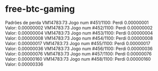 # free-btc-gaming

Padrões de perda
VM14783:73 Jogo num #451/1100: Perdi 0.00000001 Valor: 0.00000002 
VM14783:73 Jogo num #452/1100: Perdi 0.00000002 Valor: 0.00000004
VM14783:73 Jogo num #453/1100: Perdi 0.00000004 Valor: 0.00000008
VM14783:73 Jogo num #454/1100: Perdi 0.00000008 Valor: 0.00000017
VM14783:73 Jogo num #455/1100: Perdi 0.00000017 Valor: 0.00000036
VM14783:73 Jogo num #456/1100: Perdi 0.00000036 Valor: 0.00000076
VM14783:73 Jogo num #457/1100: Perdi 0.00000076 Valor: 0.00000160
VM14783:73 Jogo num #458/1100: Perdi 0.00000160 Valor: 0.00000336
